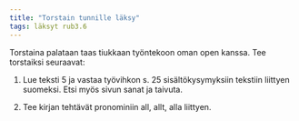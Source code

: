 ```yaml
---
title: "Torstain tunnille läksy"
tags: läksyt rub3.6
---
```


Torstaina palataan taas tiukkaan työntekoon oman open kanssa. Tee torstaiksi seuraavat:

1. Lue teksti 5 ja vastaa työvihkon s. 25 sisältökysymyksiin tekstiin liittyen suomeksi. Etsi myös sivun sanat ja taivuta.

2. Tee kirjan tehtävät pronominiin all, allt, alla liittyen.